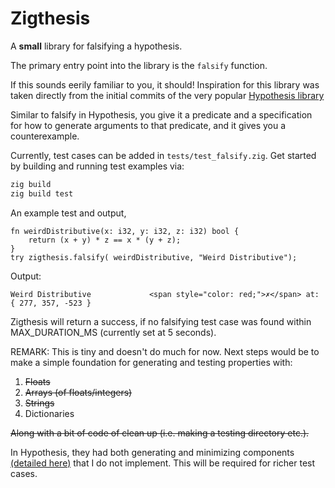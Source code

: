 # Zigthesis

A  **small** library for falsifying a hypothesis.

The primary entry point into the library is the `falsify` function.

If this sounds eerily familiar to you, it should! Inspiration for this library was 
taken directly from the initial commits of the very popular [Hypothesis library](https://github.com/HypothesisWorks/hypothesis) 

Similar to falsify in Hypothesis, you give it a predicate and a specification for how to generate arguments to
that predicate, and it gives you a counterexample.

Currently, test cases can be added in `tests/test_falsify.zig`. Get started by building and running test examples via:

```bash
zig build
zig build test
```

An example test and output, 

```zig
fn weirdDistributive(x: i32, y: i32, z: i32) bool {
    return (x + y) * z == x * (y + z);
}
try zigthesis.falsify( weirdDistributive, "Weird Distributive");
```

Output:
```
Weird Distributive             <span style="color: red;">✗</span> at: { 277, 357, -523 }
```

Zigthesis will return a success, if no falsifying test case was found within MAX_DURATION_MS (currently set at 5 seconds).


REMARK: This is tiny and doesn't do much for now. Next steps would be to make a simple foundation for generating and testing properties with:
1. ~~Floats~~
2. ~~Arrays (of floats/integers)~~
3. ~~Strings~~
4. Dictionaries 

~~Along with a bit of code of clean up (i.e. making a testing directory etc.).~~

In Hypothesis, they had both generating and minimizing components [(detailed here)](https://github.com/HypothesisWorks/hypothesis/blob/94037edcf6f5256214a8b39e266cc9452e34704c/README.rest)
that I do not implement. This will be required for richer test cases.

